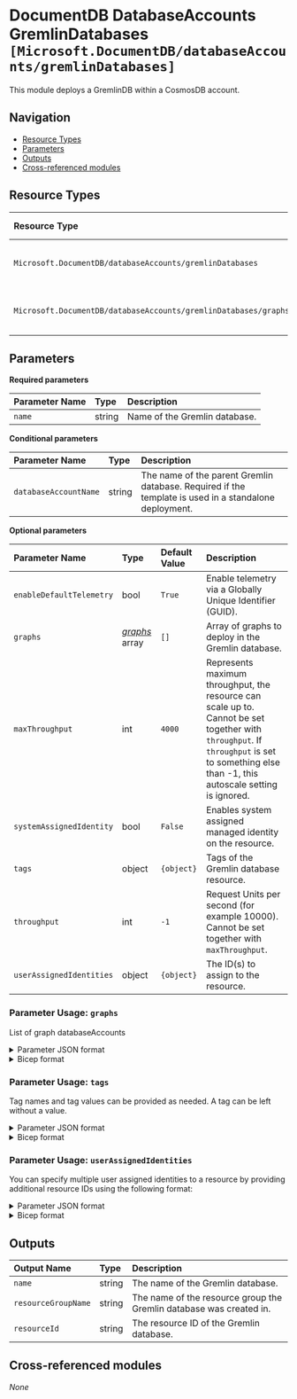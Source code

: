 # DocumentDB DatabaseAccounts GremlinDatabases `[Microsoft.DocumentDB/databaseAccounts/gremlinDatabases]`

This module deploys a GremlinDB within a CosmosDB account.

## Navigation

- [Resource Types](#Resource-Types)
- [Parameters](#Parameters)
- [Outputs](#Outputs)
- [Cross-referenced modules](#Cross-referenced-modules)

## Resource Types

| Resource Type | API Version |
| :-- | :-- |
| `Microsoft.DocumentDB/databaseAccounts/gremlinDatabases` | [2022-02-15-preview](https://docs.microsoft.com/en-us/azure/templates/Microsoft.DocumentDB/2022-02-15-preview/databaseAccounts/gremlinDatabases) |
| `Microsoft.DocumentDB/databaseAccounts/gremlinDatabases/graphs` | [2022-02-15-preview](https://docs.microsoft.com/en-us/azure/templates/Microsoft.DocumentDB/2022-02-15-preview/databaseAccounts/gremlinDatabases/graphs) |

## Parameters

**Required parameters**

| Parameter Name | Type | Description |
| :-- | :-- | :-- |
| `name` | string | Name of the Gremlin database. |

**Conditional parameters**

| Parameter Name | Type | Description |
| :-- | :-- | :-- |
| `databaseAccountName` | string | The name of the parent Gremlin database. Required if the template is used in a standalone deployment. |

**Optional parameters**

| Parameter Name | Type | Default Value | Description |
| :-- | :-- | :-- | :-- |
| `enableDefaultTelemetry` | bool | `True` | Enable telemetry via a Globally Unique Identifier (GUID). |
| `graphs` | _[graphs](graphs/readme.md)_ array | `[]` | Array of graphs to deploy in the Gremlin database. |
| `maxThroughput` | int | `4000` | Represents maximum throughput, the resource can scale up to. Cannot be set together with `throughput`. If `throughput` is set to something else than -1, this autoscale setting is ignored. |
| `systemAssignedIdentity` | bool | `False` | Enables system assigned managed identity on the resource. |
| `tags` | object | `{object}` | Tags of the Gremlin database resource. |
| `throughput` | int | `-1` | Request Units per second (for example 10000). Cannot be set together with `maxThroughput`. |
| `userAssignedIdentities` | object | `{object}` | The ID(s) to assign to the resource. |


### Parameter Usage: `graphs`

List of graph databaseAccounts

<details>

<summary>Parameter JSON format</summary>

```json
"graphs": {
  "value": [
    {
      "name": "graph01",
      "automaticIndexing": true,
      "partitionKeyPaths": [
        "/name"
      ]
    },
    {
      "name": "graph02",
      "automaticIndexing": true,
      "partitionKeyPaths": [
        "/name"
      ]
    }
  ]
}
```

</details>

<details>

<summary>Bicep format</summary>

```bicep
graphs: [
  {
    name: 'graph01'
    automaticIndexing: true
    partitionKeyPaths: [
      '/name'
    ]
  }
  {
    name: 'graph02'
    automaticIndexing: true
    partitionKeyPaths: [
      '/name'
    ]
  }
]
```

</details>

### Parameter Usage: `tags`

Tag names and tag values can be provided as needed. A tag can be left without a value.

<details>

<summary>Parameter JSON format</summary>

```json
"tags": {
    "value": {
        "Environment": "Non-Prod",
        "Contact": "test.user@testcompany.com",
        "PurchaseOrder": "1234",
        "CostCenter": "7890",
        "ServiceName": "DeploymentValidation",
        "Role": "DeploymentValidation"
    }
}
```

</details>

<details>

<summary>Bicep format</summary>

```bicep
tags: {
    Environment: 'Non-Prod'
    Contact: 'test.user@testcompany.com'
    PurchaseOrder: '1234'
    CostCenter: '7890'
    ServiceName: 'DeploymentValidation'
    Role: 'DeploymentValidation'
}
```

</details>
<p>

### Parameter Usage: `userAssignedIdentities`

You can specify multiple user assigned identities to a resource by providing additional resource IDs using the following format:

<details>

<summary>Parameter JSON format</summary>

```json
"userAssignedIdentities": {
    "value": {
        "/subscriptions/<<subscriptionId>>/resourcegroups/validation-rg/providers/Microsoft.ManagedIdentity/userAssignedIdentities/adp-sxx-az-msi-x-001": {},
        "/subscriptions/<<subscriptionId>>/resourcegroups/validation-rg/providers/Microsoft.ManagedIdentity/userAssignedIdentities/adp-sxx-az-msi-x-002": {}
    }
}
```

</details>

<details>

<summary>Bicep format</summary>

```bicep
userAssignedIdentities: {
    '/subscriptions/<<subscriptionId>>/resourcegroups/validation-rg/providers/Microsoft.ManagedIdentity/userAssignedIdentities/adp-sxx-az-msi-x-001': {}
    '/subscriptions/<<subscriptionId>>/resourcegroups/validation-rg/providers/Microsoft.ManagedIdentity/userAssignedIdentities/adp-sxx-az-msi-x-002': {}
}
```

</details>
<p>

## Outputs

| Output Name | Type | Description |
| :-- | :-- | :-- |
| `name` | string | The name of the Gremlin database. |
| `resourceGroupName` | string | The name of the resource group the Gremlin database was created in. |
| `resourceId` | string | The resource ID of the Gremlin database. |

## Cross-referenced modules

_None_
